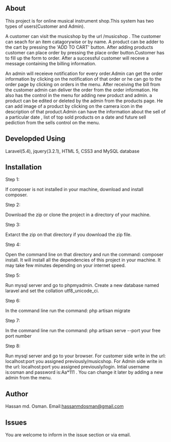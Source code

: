 

## About

This project is for online musical instrument shop.This system has two types of users(Customer and Admin). 

  A customer can visit the musicshop by the url /musicshop . The customer can seach for an item catagorywise or by name. A product can be adder to the cart by pressing the 'ADD TO CART' button. After adding products customer can place order by pressing the place order button.Customer has to fill up the form to order. After a successful customer will receve a message containing the billing information.
  
  An admin will receieve notification for every order.Admin can get the order information by clicking on the notification of that order or he can go to the order page by clicking on orders in the menu. After receiving the bill from the customer admin can deliver the order from the order information. He also has the control in the menu for adding new product and admin. a product can be edited or deleted by the admin from the products page. He can add image of a product by clicking on the camera icon in the description of that product.Admin can have the information about the sell of a particular date , list of top sold products on a date and future sell pediction from the sells control on the menu.

## Developded Using

Laravel(5.4), jquery(3.2.1), HTML 5, CSS3 and MySQL database

## Installation
 <p>Step 1:</p>
 
If composer is not installed in your machine, download and install composer. 

<p>Step 2:</p>

Download the zip or clone the project in a directory of your machine. 

<p>Step 3:</p>

Extarct the zip on that directory if you download the zip file.

<p>Step 4:</p>

Open the command line on that directory and run the command: composer install. It will install all the dependencies of this project in your machine. It may take few minutes depending on your internet speed. 

<p>Step 5:</p>

Run mysql server and go to phpmyadmin. Create a new database named laravel and set the collation utf8_unicode_ci.

<p>Step 6:</p>

In the command line run the command: php artisan migrate

<p>Step 7:</p>

In the command line run the command: php artisan serve --port your free port number

<p>Step 8:</p>
Run mysql server and go to your browser. For customer side write in the url: localhost:port you assigned previously/musicshop. For Admin side write in the url: localhost:port you assigned previously/login. Intial username is:osman and password is:Aa*111 . You can change it later by adding a new admin from the menu.

## Author

Hassan md. Osman.
Email:hassanmdosman@gmail.com

## Issues

You are welcome to inform in the issue section or via email.


